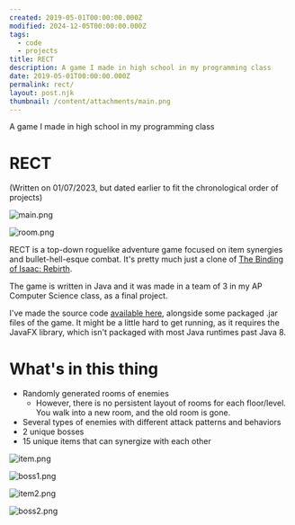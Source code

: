 ```yaml
---
created: 2019-05-01T00:00:00.000Z
modified: 2024-12-05T00:00:00.000Z
tags:
  - code
  - projects
title: RECT
description: A game I made in high school in my programming class
date: 2019-05-01T00:00:00.000Z
permalink: rect/
layout: post.njk
thumbnail: /content/attachments/main.png
---
```


A game I made in high school in my programming class

# RECT

(Written on 01/07/2023, but dated earlier to fit the chronological order of projects)

![main.png](/content/attachments/main.png)

![room.png](/content/attachments/room.png)

RECT is a top-down roguelike adventure game focused on item synergies and bullet-hell-esque combat. It's
pretty much just a clone of
[The Binding of Isaac: Rebirth](https://en.wikipedia.org/wiki/The_Binding_of_Isaac:_Rebirth).

The game is written in Java and it was made in a team of 3 in my AP Computer Science class, as a final project.

I've made the source code [available here](https://github.com/k-xvin/RECT), alongside some packaged .jar files of the game. It might be a little hard to get running, as it requires the JavaFX library, which isn't packaged with most Java runtimes past Java 8.

# What's in this thing

- Randomly generated rooms of enemies
    - However, there is no persistent layout of rooms for each floor/level. You walk into a new room, and the old room is gone.
- Several types of enemies with different attack patterns and behaviors
- 2 unique bosses
- 15 unique items that can synergize with each other

![item.png](/content/attachments/item.png)

![boss1.png](/content/attachments/boss1.png)

![item2.png](/content/attachments/item2.png)

![boss2.png](/content/attachments/boss2.png)
